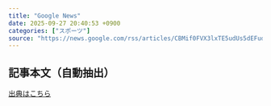 ```yaml
---
title: "Google News"
date: 2025-09-27 20:40:53 +0900
categories: ["スポーツ"]
source: "https://news.google.com/rss/articles/CBMif0FVX3lxTE5udUs5dEFud3c2VUVxOV9YNGdPay15Qmt6YWJwdU40N3lCaTRma24xLVhMMy1JUm9ldm1Qa1NsZGRFbE5vbktac01BV0I3WnctQ0c1Y244V0Y5TmxsLTRpWkZMMVVuNFAteWZncmZjSDdsSDlsMjhFUklJU0RYa3M?oc=5"
---
```


## 記事本文（自動抽出）
<body class="y0K44d EA71Tc" id="readabilityBody"></body>

[出典はこちら](https://news.google.com/rss/articles/CBMif0FVX3lxTE5udUs5dEFud3c2VUVxOV9YNGdPay15Qmt6YWJwdU40N3lCaTRma24xLVhMMy1JUm9ldm1Qa1NsZGRFbE5vbktac01BV0I3WnctQ0c1Y244V0Y5TmxsLTRpWkZMMVVuNFAteWZncmZjSDdsSDlsMjhFUklJU0RYa3M?oc=5)
